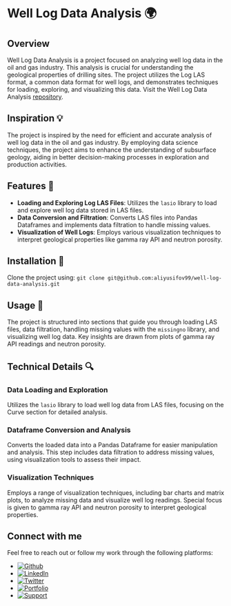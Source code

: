 # Well Log Data Analysis 🌍

## Overview

Well Log Data Analysis is a project focused on analyzing well log data in the oil and gas industry. This analysis is crucial for understanding the geological properties of drilling sites. The project utilizes the Log LAS format, a common data format for well logs, and demonstrates techniques for loading, exploring, and visualizing this data. Visit the Well Log Data Analysis [repository](https://github.com/aliyusifov99/well-log-data-analysis).

## Inspiration 💡

The project is inspired by the need for efficient and accurate analysis of well log data in the oil and gas industry. By employing data science techniques, the project aims to enhance the understanding of subsurface geology, aiding in better decision-making processes in exploration and production activities.

## Features 🌟

- **Loading and Exploring Log LAS Files**: Utilizes the `lasio` library to load and explore well log data stored in LAS files.
- **Data Conversion and Filtration**: Converts LAS files into Pandas Dataframes and implements data filtration to handle missing values.
- **Visualization of Well Logs**: Employs various visualization techniques to interpret geological properties like gamma ray API and neutron porosity.

## Installation 🔧

Clone the project using: `git clone git@github.com:aliyusifov99/well-log-data-analysis.git`


## Usage 🚀

The project is structured into sections that guide you through loading LAS files, data filtration, handling missing values with the `missingno` library, and visualizing well log data. Key insights are drawn from plots of gamma ray API readings and neutron porosity.

## Technical Details 🔍

### Data Loading and Exploration

Utilizes the `lasio` library to load well log data from LAS files, focusing on the Curve section for detailed analysis.

### Dataframe Conversion and Analysis

Converts the loaded data into a Pandas Dataframe for easier manipulation and analysis. This step includes data filtration to address missing values, using visualization tools to assess their impact.

### Visualization Techniques

Employs a range of visualization techniques, including bar charts and matrix plots, to analyze missing data and visualize well log readings. Special focus is given to gamma ray API and neutron porosity to interpret geological properties.



## Connect with me

Feel free to reach out or follow my work through the following platforms:

- [![Github](https://img.shields.io/badge/GitHub-100000?style=for-the-badge&logo=github&logoColor=white)](https://github.com/aliyusifov99)
- [![LinkedIn](https://img.shields.io/badge/LinkedIn-0077B5?style=for-the-badge&logo=linkedin&logoColor=white)](https://www.linkedin.com/in/ali-yusifov/)
- [![Twitter](https://img.shields.io/badge/Twitter-1DA1F2?style=for-the-badge&logo=twitter&logoColor=white)](https://twitter.com/aliyusifovpy)
- [![Portfolio](https://img.shields.io/badge/Personal_Website-4CAF50?style=for-the-badge&logo=google-earth&logoColor=white)](https://www.datascienceportfol.io/aliyusifov)
- [![Support](https://img.shields.io/badge/Buy_Me_A_Coffee-F7DF1E?style=for-the-badge&logo=buy-me-a-coffee&logoColor=black)](https://www.buymeacoffee.com/aliyusifov)


